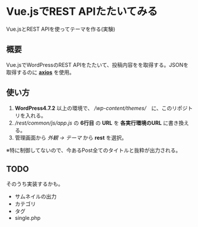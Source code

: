 # Vue.jsでREST APIたたいてみる

Vue.jsとREST APIを使ってテーマを作る(実験)

## 概要

Vue.jsでWordPressのREST APIをたたいて、投稿内容をを取得する。JSONを取得するのに **[axios](https://github.com/mzabriskie/axios)** を使用。


## 使い方

1. **WordPress4.7.2** 以上の環境で、 */wp-content/themes/*　に、このリポジトリを入れる。
1. */rest/common/js/app.js* の **6行目** の **URL** を **各実行環境のURL** に書き換える。
1. 管理画面から *外観 -> テーマ* から **rest** を選択。

※特に制御してないので、今あるPost全てのタイトルと抜粋が出力される。

## TODO

そのうち実装するかも。

+ サムネイルの出力
+ カテゴリ
+ タグ
+ single.php
